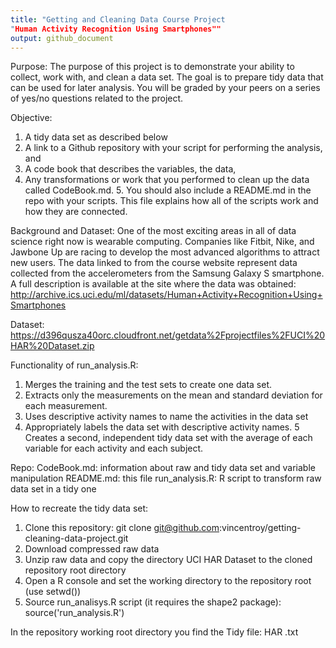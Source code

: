```yaml
---
title: "Getting and Cleaning Data Course Project
"Human Activity Recognition Using Smartphones""
output: github_document
---
```


Purpose:
The purpose of this project is to demonstrate your ability to collect, work with, and clean a data set. The goal is to prepare tidy data that can be used for later analysis. You will be graded by your peers on a series of yes/no questions related to the project.

Objective:
1. A tidy data set as described below
2. A link to a Github repository with your script for performing the analysis, and
3. A code book that describes the variables, the data, 
4. Any transformations or work that you performed to clean up the data called CodeBook.md. 5. You should also include a README.md in the repo with your scripts. This file explains how all of the scripts work and how they are connected.

Background and Dataset:
One of the most exciting areas in all of data science right now is wearable computing. Companies like Fitbit, Nike, and Jawbone Up are racing to develop the most advanced algorithms to attract new users. The data linked to from the course website represent data collected from the accelerometers from the Samsung Galaxy S smartphone. A full description is available at the site where the data was obtained: http://archive.ics.uci.edu/ml/datasets/Human+Activity+Recognition+Using+Smartphones

Dataset: https://d396qusza40orc.cloudfront.net/getdata%2Fprojectfiles%2FUCI%20HAR%20Dataset.zip

Functionality of run_analysis.R:
1. Merges the training and the test sets to create one data set.
2. Extracts only the measurements on the mean and standard deviation for each measurement.
3. Uses descriptive activity names to name the activities in the data set
4. Appropriately labels the data set with descriptive activity names.
5  Creates a second, independent tidy data set with the average of each variable for each activity and each subject.

Repo:
CodeBook.md: information about raw and tidy data set and variable manipulation 
README.md: this file
run_analysis.R: R script to transform raw data set in a tidy one

How to recreate the tidy data set:
1. Clone this repository: git clone git@github.com:vincentroy/getting-cleaning-data-project.git
2. Download compressed raw data
3. Unzip raw data and copy the directory UCI HAR Dataset to the cloned repository root directory
4. Open a R console and set the working directory to the repository root (use setwd())
5. Source run_analisys.R script (it requires the shape2 package): source('run_analysis.R')

In the repository working root directory you find the Tidy file: 
HAR <current date time>.txt 
